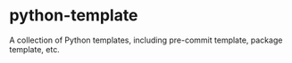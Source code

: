# python-template
A collection of Python templates, including pre-commit template, package template, etc.
